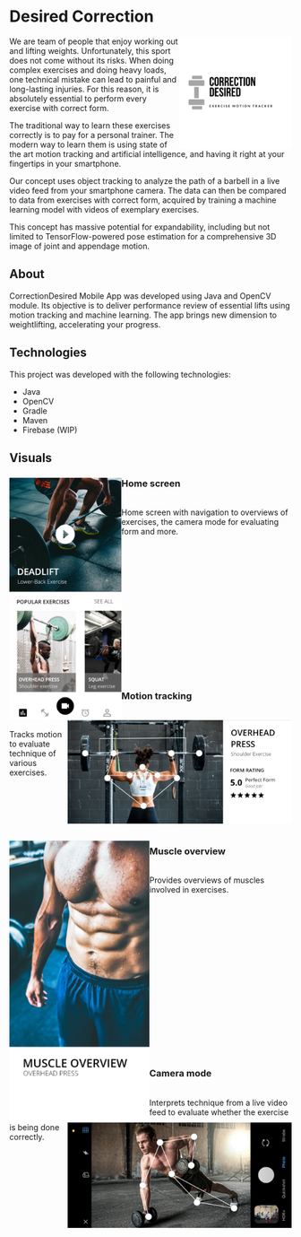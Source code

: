 

# Desired Correction

<img align="right" src="images/Logo.png" alt="alt text" width="200">

We are team of people that enjoy working out and lifting weights. Unfortunately, this sport does not come without its risks. When doing complex exercises and doing heavy loads, one technical mistake can lead to painful and long-lasting injuries. For this reason, it is absolutely essential to perform every exercise with correct form.

The traditional way to learn these exercises correctly is to pay for a personal trainer. The modern way to learn them is using state of the art motion tracking and artificial intelligence, and having it right at your fingertips in your smartphone.

Our concept uses object tracking to analyze the path of a barbell in a live video feed from your smartphone camera. The data can then be compared to data from exercises with correct form, acquired by training a machine learning model with videos of exemplary exercises.

This concept has massive potential for expandability, including but not limited to TensorFlow-powered pose estimation for a comprehensive 3D image of joint and appendage motion.

## About

CorrectionDesired Mobile App was developed using Java and OpenCV module. Its objective is to deliver performance review of essential lifts using motion tracking and machine learning. The app brings new dimension to weightlifting, accelerating your progress.

## Technologies

This project was developed with the following technologies:

<ul>
  <li>Java</li>
  <li>OpenCV</li>
  <li>Gradle</li>
  <li>Maven</li>
  <li>Firebase (WIP)</li>
</ul>

## Visuals

<div width = "1000" >
  
<img align="left" src="images/main_screen.png" alt="alt text" width="200">

<p>
<h3>Home screen</h3>
<br>
Home screen with navigation to overviews of exercises, the camera mode for evaluating form and more.
</p>

<br><br><br><br><br><br><br><br><br><br><br><br><br><br>

<img align="right" src="images/motion_tracking.png" alt="alt text" width="400">

<p>
<h3>Motion tracking</h3>
<br>
Tracks motion to evaluate technique of various exercises.
</p>

<br><br><br><br><br>

<img align="left" src="images/muscle_overview.png" alt="alt text" width="250">

<p>
<h3>Muscle overview</h3>
<br>
Provides overviews of muscles involved in exercises.
</p>

<br><br><br><br><br><br><br><br><br><br><br><br><br><br><br><br>

<img align="right" src="images/motion_tracking_camera.png" alt="alt text" width="400">

<p>
<h3>Camera mode</h3>
<br>
Interprets technique from a live video feed to evaluate whether the exercise is being done correctly.
</p>

</div>

